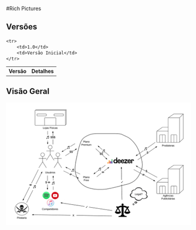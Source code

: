 #Rich Pictures
<div class="line"></div>

## Versões

<table class="versions">
	<tr>
		<th class="version_header">Versão</th>
		<th>Detalhes</th>
	</tr>
	
	<tr>
		<td>1.0</td>
		<td>Versão Inicial</td>
	</tr>
</table>

## Visão Geral

<img src="../../assets/Rich_Picture_Deezer.png">